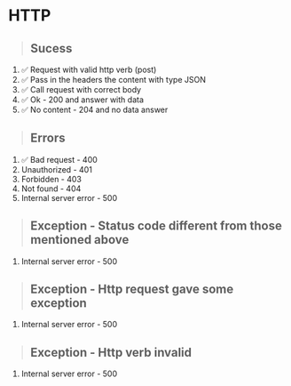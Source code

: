 # HTTP

> ## Sucess
1. ✅ Request with valid http verb (post) 
2. ✅ Pass in the headers the content with type JSON
3. ✅ Call request with correct body
4. ✅ Ok - 200 and answer with data
5. ✅ No content - 204 and no data answer

> ## Errors
1. ✅ Bad request - 400
2. Unauthorized - 401
3. Forbidden - 403
4. Not found - 404
5. Internal server error - 500

> ## Exception - Status code different from those mentioned above
1. Internal server error - 500

> ## Exception - Http request gave some exception
1. Internal server error - 500

> ## Exception - Http verb invalid
1. Internal server error - 500